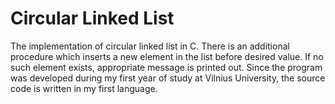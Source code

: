 # Circular Linked List

<p>The implementation of circular linked list in C. There is an additional procedure which inserts a new element in the list before desired value. If no such element exists, appropriate message is printed out. Since the program was developed during my first year of study at Vilnius University, the source code is written in my first language.</p>

